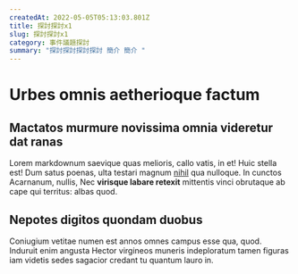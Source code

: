 ```yaml
---
createdAt: 2022-05-05T05:13:03.801Z
title: 探討探討x1
slug: 探討探討x1
category: 事件議題探討
summary: "探討探討探討探討 簡介 簡介 "
---
```

# Urbes omnis aetherioque factum

## Mactatos murmure novissima omnia videretur dat ranas

Lorem markdownum saevique quas melioris, callo vatis, in et! Huic stella est!
Dum satus poenas, ulta testari magnum [nihil](http://terga-te.com/parentes) qua
nulloque. In cunctos Acarnanum, nullis, Nec **virisque labare retexit**
mittentis vinci obrutaque ab cape qui territus: albas quod.


## Nepotes digitos quondam duobus

Coniugium vetitae numen est annos omnes campus esse qua, quod. Induruit enim
angusta Hector virgineos muneris indeploratum tamen figuras iam videtis sedes
sagacior credant tu quantum lauro in.
